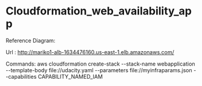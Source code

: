 ﻿# Cloudformation_web_availability_app


Reference Diagram:



Url : http://mariko1-alb-1634476160.us-east-1.elb.amazonaws.com/

Commands: aws cloudformation create-stack --stack-name webapplication --template-body file://udacity.yaml --parameters file://myinfraparams.json  --capabilities CAPABILITY_NAMED_IAM
